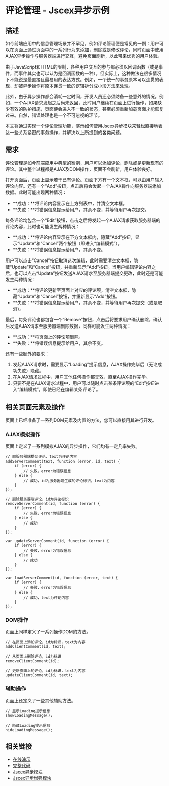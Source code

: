 # 评论管理 - Jscex异步示例

## 描述

如今前端应用中的信息管理场景并不罕见，例如评论管理便是常见的一例：用户可以在页面上通过页面中的一系列行为来添加，删除或是修改评论，同时页面中使用AJAX异步操作与服务器端进行交互，避免页面刷新，以此带来优秀的用户体验。

由于JavaScript和HTML的限制，各种用户交互的参与都必须以回调函数（或是事件，而事件其实也可以认为是回调函数的一种）。但实际上，这种做法在很多情况下不能说是最直接且最易用的表达方式。例如，一个统一的事务原本可以连贯的表现，却被异步操作将原本连贯一致的逻辑拆分成小段方法来处理。

此外，由于异步操作都会消耗一定时间，开发人员还必须防备一些意外的情况。例如，一个AJAX请求发起之后尚未返回，此时用户继续在页面上进行操作，如果缺少有效的防护措施，页面便会进入不一致的状态，甚至必须重新加载页面才能恢复过来。自然，错误处理也是一个不可忽视的环节。

本文将通过实现一个评论管理功能，演示如何使用[Jscex异步模块](../README-cn.md)来轻松直接地表达一些关系紧密的事务操作，并解决以上所提到的各类问题。

## 需求

评论管理是如今前端应用中典型的案例，用户可以添加评论，删除或是更新现有的评论。其中整个过程都是AJAX及DOM操作，页面不会刷新，用户体验良好。

打开页面后，页面上显示若干已有评论。页面下方有一个文本框，可以由用户输入评论内容。还有一个“Add”按钮，点击后将会发起一个AJAX操作向服务器端添加数据。此时可能出现两种情况：

* **成功：**将评论内容显示在上方列表中，并清空文本框。
* **失败：**将错误信息提示给用户，其余不变，并等待用户再次提交。

每条评论均包含一个“Edit”按钮，点击之后将发起一个AJAX请求获取服务器端的评论内容，此时也可能发生两种情况：

* **成功：**将评论内容显示在下方文本框内，隐藏“Add”按钮，显示“Update”和“Cancel”两个按钮（即进入“编辑模式”）。
* **失败：**将错误信息提示给用户，其余不变。

用户可以点击“Cancel”按钮取消这次编辑，此时需要清空文本框，隐藏“Update”和“Cancel”按钮，并重新显示“Add”按钮。当用户编辑评论内容之后，也可以点击“Update”按钮发送AJAX请求至服务器端提交更改，此时还是可能发生两种情况：

* **成功：**将评论更新至页面上对应的评论项，清空文本框，隐藏“Update”和“Cancel”按钮，并重新显示“Add”按钮。
* **失败：**将错误信息提示给用户，其余不变，并等待用户再次提交（或是取消）。

最后，每条评论也都包含一个“Remove”按钮，点击后将要求用户确认删除，确认后发送AJAX请求至服务器端删除数据，同样可能发生两种情况：

* **成功：**将页面上的评论项删除。
* **失败：**将错误信息提示给用户，其余不变。

还有一些额外的要求：

1. 发起AJAX请求时，需要显示“Loading”提示信息，AJAX操作完毕后（无论成功失败）隐藏。
2. 在AJAX请求过程中，用户其他任何操作都无效，直至AJAX操作完毕。
3. 只要不是在AJAX请求过程中，用户可以随时点击某条评论项的“Edit”按钮进入“编辑模式”，即使已经在编辑某条评论了。

## 相关页面元素及操作

页面上已经准备了一系列DOM元素及内置的方法，您可以直接用其进行开发。

### AJAX模拟操作

页面上定义了一系列模拟AJAX的异步操作，它们均有一定几率失败。

    // 向服务器端提交评论，text为评论内容    addServerComment(text, function (error, id, text) {        if (error) {            // 失败，error为错误信息        } else {            // 成功，id为服务器端生成的评论标识，text为内容        }    });    // 删除服务器端评论，id为评论标识    removeServerComment(id, function (error) {        if (error) {            // 失败，error为错误信息        } else {            // 成功        }    });        var updateServerComment(id, function (error) {        if (error) {            // 失败，error为错误信息        } else {            // 成功        }    });    var loadServerComment(id, function (error, text) {        if (error) {            // 失败，error为错误信息        } else {            // 成功，text为评论内容        }    });### DOM操作

页面上同样定义了一系列操作DOM的方法。

    // 在页面上添加评论，id为标识，text为内容    addClientComment(id, text);    // 从页面上删除评论，id为标识    removeClientComment(id);    // 更新页面上的评论，id为标识，text为内容    updateClientComment(id, text);

### 辅助操作

页面上还定义了一些其他辅助方法。

    // 显示Loading提示信息
    showLoadingMessage();

    // 隐藏Loading提示信息    hideLoadingMessage();

## 相关链接

* [在线演示](http://files.zhaojie.me/jscex/samples/async/comments.html)
* [完整代码](../../../samples/async/comments.html)
* [Jscex异步模块](../README-cn.md)
* [Jscex异步增强模块](../powerpack-cn.md)